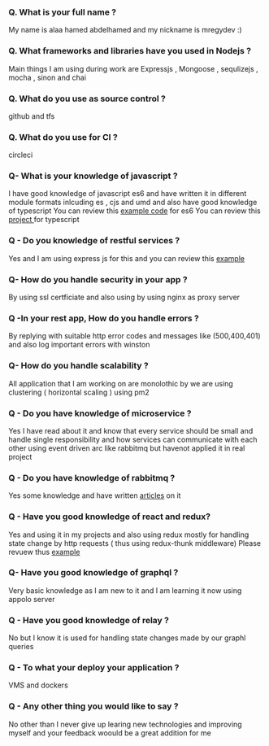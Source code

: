 ### Q. What is your full name ? 

My name is alaa hamed abdelhamed and my nickname is mregydev :)

### Q. What frameworks and libraries have you used in Nodejs ? 

Main things I am using during work are Expressjs , Mongoose , sequlizejs , mocha , sinon and chai 


### Q. What do  you use as source control ? 

github and tfs


### Q. What do  you use for CI ? 

circleci


### Q- What is your knowledge of javascript ? 

I have good knowledge of javascript es6 and have written it in different module  formats inlcuding es , cjs and umd and also have good knowledge of typescript 
You can review this [example code](https://github.com/mregydev/javascriptsamples) for es6
You can review this [project ](https://github.com/mregydev/dbyaml) for typescript 


### Q - Do you knowledge of restful services ? 
Yes and I am using express js for this and you can review this [example](https://github.com/mregydev/backendexample)


### Q- How do you handle security in your app ?
By using ssl certficiate and also using by using nginx as proxy server


### Q -In your rest app, How do you handle errors ?
By replying with suitable http error codes and messages like (500,400,401) and also 
log important errors with winston

### Q- How do you handle scalability ? 
All application that I am working on are monolothic by we are using clustering ( horizontal scaling ) using pm2


### Q - Do you have knowledge of microservice ? 
Yes I have read about it and know that every service should be small and handle 
single responsibility and how services can communicate with each other using event 
driven arc like rabbitmq  but havenot applied it in real project 

### Q - Do you have knowledge of rabbitmq ?
Yes some knowledge and have written [articles](https://nodeisworth.github.io/courseviewer.html) on it 


### Q - Have you good knowledge of react and redux? 
Yes and using  it in my projects and also using redux mostly for handling state 
change by http requests ( thus using redux-thunk middleware)
Please revuew thus [example](https://github.com/mregydev/ftontend)


### Q- Have you good knowledge of graphql ? 
Very basic knowledge as I am new to it and I am learning it now using appolo server

### Q - Have you good knowledge of relay ? 
No but I know it is used for handling state changes made by our graphl queries


### Q - To what your deploy your application ? 
VMS and dockers

### Q - Any other thing you would like to say ? 
No other than I never give up learing new technologies and improving myself and your 
feedback woould be a great addition for me 
